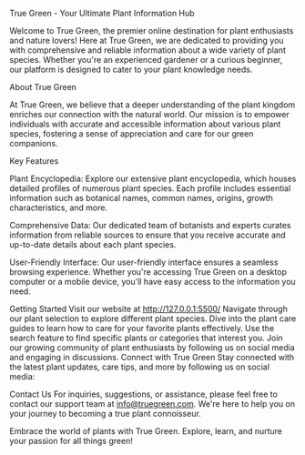 True Green - Your Ultimate Plant Information Hub

Welcome to True Green, the premier online destination for plant enthusiasts and nature lovers! Here at True Green, we are dedicated to providing you with comprehensive and reliable information about a wide variety of plant species. Whether you're an experienced gardener or a curious beginner, our platform is designed to cater to your plant knowledge needs.

About True Green

At True Green, we believe that a deeper understanding of the plant kingdom enriches our connection with the natural world. Our mission is to empower individuals with accurate and accessible information about various plant species, fostering a sense of appreciation and care for our green companions.

Key Features

Plant Encyclopedia: Explore our extensive plant encyclopedia, which houses detailed profiles of numerous plant species. Each profile includes essential information such as botanical names, common names, origins, growth characteristics, and more.

Comprehensive Data:
 Our dedicated team of botanists and experts curates information from reliable sources to ensure that you receive accurate and up-to-date details about each plant species.

User-Friendly Interface: Our user-friendly interface ensures a seamless browsing experience. Whether you're accessing True Green on a desktop computer or a mobile device, you'll have easy access to the information you need.

Getting Started
Visit our website at http://127.0.0.1:5500/
Navigate through our plant selection to explore different plant species.
Dive into the plant care guides to learn how to care for your favorite plants effectively.
Use the search feature to find specific plants or categories that interest you.
Join our growing community of plant enthusiasts by following us on social media and engaging in discussions.
Connect with True Green
Stay connected with the latest plant updates, care tips, and more by following us on social media:


Contact Us
For inquiries, suggestions, or assistance, please feel free to contact our support team at info@truegreen.com. We're here to help you on your journey to becoming a true plant connoisseur.

Embrace the world of plants with True Green. Explore, learn, and nurture your passion for all things green!